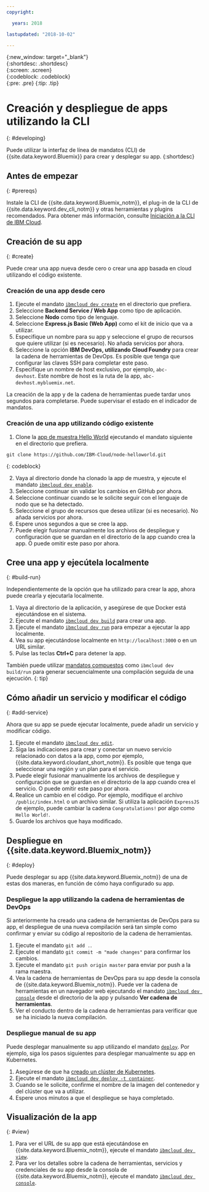 ```yaml
---
copyright:

  years: 2018

lastupdated: "2018-10-02"

---
```


{:new_window: target="_blank"}  
{:shortdesc: .shortdesc}  
{:screen: .screen}  
{:codeblock: .codeblock}  
{:pre: .pre}
{:tip: .tip}

# Creación y despliegue de apps utilizando la CLI
{: #developing}

Puede utilizar la interfaz de línea de mandatos (CLI) de {{site.data.keyword.Bluemix}} para crear y desplegar su app.
{:shortdesc}

## Antes de empezar
{: #prereqs}

Instale la CLI de {{site.data.keyword.Bluemix_notm}}, el plug-in de la CLI de {{site.data.keyword.dev_cli_notm}} y otras herramientas y plugins recomendados. Para obtener más información, consulte [Iniciación a la CLI de IBM Cloud](/docs/cli/index.html). 

## Creación de su app
{: #create}

Puede crear una app nueva desde cero o crear una app basada en cloud utilizando el código existente. 

### Creación de una app desde cero

1. Ejecute el mandato [`ibmcloud dev create`](/docs/cli/idt/commands.html#create) en el directorio que prefiera.
2. Seleccione **Backend Service / Web App** como tipo de aplicación.
3. Seleccione **Nodo** como tipo de lenguaje.
4. Seleccione **Express.js Basic (Web App)** como el kit de inicio que va a utilizar.
5. Especifique un nombre para su app y seleccione el grupo de recursos que quiere utilizar (si es necesario). No añada servicios por ahora.
6. Seleccione la opción **IBM DevOps, utilizando Cloud Foundry** para crear la cadena de herramientas de DevOps. Es posible que tenga que configurar las claves SSH para completar este paso.
7. Especifique un nombre de host exclusivo, por ejemplo, `abc-devhost`. Este nombre de host es la ruta de la app, `abc-devhost.mybluemix.net`.

La creación de la app y de la cadena de herramientas puede tardar unos segundos para completarse. Puede supervisar el estado en el indicador de mandatos.

### Creación de una app utilizando código existente

1. Clone la [app de muestra Hello World](https://github.com/IBM-Cloud/node-helloworld) ejecutando el mandato siguiente en el directorio que prefiera.

  ```
  git clone https://github.com/IBM-Cloud/node-helloworld.git
  ```
  {: codeblock}

2. Vaya al directorio donde ha clonado la app de muestra, y ejecute el mandato [`ibmcloud dev enable`](/docs/cli/idt/commands.html#enable).
3. Seleccione continuar sin validar los cambios en GitHub por ahora.
4. Seleccione continuar cuando se le solicite seguir con el lenguaje de nodo que se ha detectado.
5. Seleccione el grupo de recursos que desea utilizar (si es necesario). No añada servicios por ahora.
6. Espere unos segundos a que se cree la app. 
7. Puede elegir fusionar manualmente los archivos de despliegue y configuración que se guardan en el directorio de la app cuando crea la app. O puede omitir este paso por ahora.

## Cree una app y ejecútela localmente
{: #build-run}

Independientemente de la opción que ha utilizado para crear la app, ahora puede crearla y ejecutarla localmente.

1. Vaya al directorio de la aplicación, y asegúrese de que Docker está ejecutándose en el sistema.
2. Ejecute el mandato [`ibmcloud dev build`](/docs/cli/idt/commands.html#build) para crear una app.
3. Ejecute el mandato [`ibmcloud dev run`](/docs/cli/idt/commands.html#run) para empezar a ejecutar la app localmente.
4. Vea su app ejecutándose localmente en `http://localhost:3000` o en un URL similar.
5. Pulse las teclas **Ctrl+C** para detener la app.

También puede utilizar [mandatos compuestos](/docs/cli/idt/commands.html#compound) como `ibmcloud dev build/run` para generar secuencialmente una compilación seguida de una ejecución.
{: tip}

## Cómo añadir un servicio y modificar el código
{: #add-service}

Ahora que su app se puede ejecutar localmente, puede añadir un servicio y modificar código. 

1. Ejecute el mandato [`ibmcloud dev edit`](/docs/cli/idt/commands.html#edit).
2. Siga las indicaciones para crear y conectar un nuevo servicio relacionado con datos a la app, como por ejemplo, {{site.data.keyword.cloudant_short_notm}}. Es posible que tenga que seleccionar una región y un plan para el servicio.
3. Puede elegir fusionar manualmente los archivos de despliegue y configuración que se guardan en el directorio de la app cuando crea el servicio. O puede omitir este paso por ahora.
4. Realice un cambio en el código. Por ejemplo, modifique el archivo `/public/index.html` o un archivo similar. Si utiliza la aplicación `ExpressJS` de ejemplo, puede cambiar la cadena `Congratulations!` por algo como `Hello World!`.
5. Guarde los archivos que haya modificado.

## Despliegue en {{site.data.keyword.Bluemix_notm}}
{: #deploy}

Puede desplegar su app {{site.data.keyword.Bluemix_notm}} de una de estas dos maneras, en función de cómo haya configurado su app. 

### Despliegue la app utilizando la cadena de herramientas de DevOps

Si anteriormente ha creado una cadena de herramientas de DevOps para su app, el despliegue de una nueva compilación será tan simple como confirmar y enviar su código al repositorio de la cadena de herramientas. 

1. Ejecute el mandato `git add .`.
2. Ejecute el mandato `git commit -m "made changes"` para confirmar los cambios.
3. Ejecute el mandato `git push origin master` para enviar por push a la rama maestra.
4. Vea la cadena de herramientas de DevOps para su app desde la consola de {{site.data.keyword.Bluemix_notm}}. Puede ver la cadena de herramientas en un navegador web ejecutando el mandato [`ibmcloud dev console`](/docs/cli/idt/commands.html#console) desde el directorio de la app y pulsando **Ver cadena de herramientas**.
5. Ver el conducto dentro de la cadena de herramientas para verificar que se ha iniciado la nueva compilación.

### Despliegue manual de su app

Puede desplegar manualmente su app utilizando el mandato [`deploy`](/docs/cli/idt/commands.html#deploy). Por ejemplo, siga los pasos siguientes para desplegar manualmente su app en Kubernetes.

1. Asegúrese de que ha [creado un clúster de Kubernetes](https://console.bluemix.net/containers-kubernetes/overview).
2. Ejecute el mandato [`ibmcloud dev deploy -t container`](/docs/cli/idt/commands.html#deploy).
3. Cuando se le solicite, confirme el nombre de la imagen del contenedor y del clúster que va a utilizar.
4. Espere unos minutos a que el despliegue se haya completado.

## Visualización de la app
{: #view}

1. Para ver el URL de su app que está ejecutándose en {{site.data.keyword.Bluemix_notm}}, ejecute el mandato [`ibmcloud dev view`](/docs/cli/idt/commands.html#view).
2. Para ver los detalles sobre la cadena de herramientas, servicios y credenciales de su app desde la consola de {{site.data.keyword.Bluemix_notm}}, ejecute el mandato [`ibmcloud dev console`](/docs/cli/idt/commands.html#console). 

